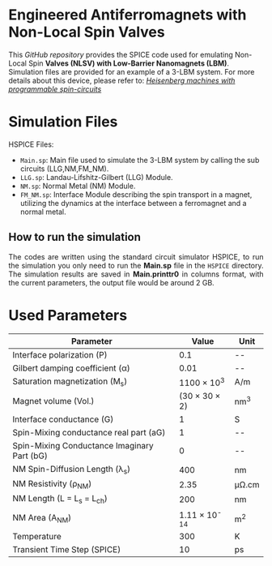 # Engineered Antiferromagnets with Non-Local Spin Valves

This *GitHub repository* provides the SPICE code used for emulating Non-Local Spin **Valves (NLSV) with Low-Barrier Nanomagnets (LBM)**. Simulation files are provided for an example of a 3-LBM system. For more details about this device, please refer to: [*Heisenberg machines with programmable spin-circuits*](https://arxiv.org/abs/2312.01477)


# Simulation Files
HSPICE Files:
 - <code>Main.sp</code>: Main file used to simulate the 3-LBM system by calling the sub circuits (LLG,NM,FM_NM).
 - <code>LLG.sp</code>: Landau-Lifshitz-Gilbert (LLG) Module.
 - <code>NM.sp</code>: Normal Metal (NM) Module.
 - <code>FM_NM.sp</code>: Interface Module describing the spin transport in a magnet, utilizing the dynamics at the interface between a ferromagnet and a normal metal.


## How to run the simulation
<div align="justify">
The codes are written using the standard circuit simulator HSPICE, to run the simulation you only need to run the <b>Main.sp</b> file in the <code>HSPICE</code> directory. The simulation results are saved in <b>Main.printtr0</b> in columns format, with the current parameters, the output file would be around 2 GB.
</div>

# Used Parameters

| Parameter                                         | Value               | Unit         |
|---------------------------------------------------|---------------------|--------------|
| Interface polarization (P)                        | 0.1                 | --           |
| Gilbert damping coefficient (α)                   | 0.01                | --           |
| Saturation magnetization (M<sub>s</sub>)          | 1100 × 10<sup>3</sup>  | A/m         |
| Magnet volume (Vol.)                              | (30 × 30 × 2)       | nm<sup>3</sup> |
| Interface conductance (G)                         | 1                   | S            |
| Spin-Mixing conductance real part (aG)            | 1                   | --           |
| Spin-Mixing Conductance Imaginary Part (bG)       | 0                   | --           |
| NM Spin-Diffusion Length (λ<sub>s</sub>)          | 400                 | nm           |
| NM Resistivity (ρ<sub>NM</sub>)                   | 2.35                | μΩ.cm        |
| NM Length (L = L<sub>s</sub> = L<sub>ch</sub>)    | 200                 | nm           |
| NM Area (A<sub>NM</sub>)                          | 1.11 × 10<sup>-14</sup> | m<sup>2</sup> |
| Temperature                                       | 300                 | K            |
| Transient Time Step (SPICE)                       | 10                  | ps           |
